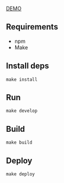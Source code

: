 [DEMO](https://aliaksandr-s.github.io/inc_bubble_graph/)

## Requirements

* npm
* Make

## Install deps
`make install`

## Run
`make develop`

## Build
`make build`

## Deploy
`make deploy`
